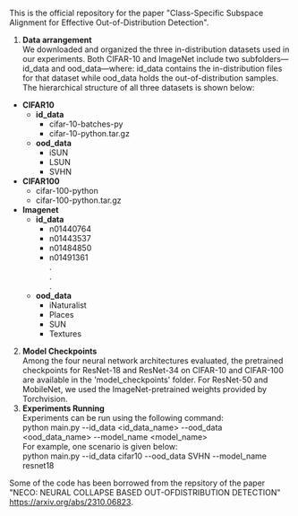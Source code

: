 This is the official repository for the paper "Class-Specific Subspace Alignment for Effective
Out-of-Distribution Detection".

1. **Data arrangement**<br>
We downloaded and organized the three in-distribution datasets used in our experiments. Both CIFAR-10 and ImageNet include two subfolders—id_data and ood_data—where:
id_data contains the in-distribution files for that dataset while ood_data holds the out-of-distribution samples. The hierarchical structure of all three datasets is shown below:

- **CIFAR10**
  - **id_data**
    - cifar-10-batches-py
    - cifar-10-python.tar.gz
  - **ood_data**
    - iSUN
    - LSUN
    - SVHN
- **CIFAR100**
  - cifar-100-python
  - cifar-100-python.tar.gz
- **Imagenet**
  - **id_data**
    - n01440764
    - n01443537
    - n01484850
    - n01491361 <br>
          . <br>
          . <br>
          . <br>
  - **ood_data**
    - iNaturalist
    - Places
    - SUN
    - Textures
2. **Model Checkpoints**<br>
Among the four neural network architectures evaluated, the pretrained checkpoints for ResNet-18 and ResNet-34 on CIFAR-10 and CIFAR-100 are available in the 'model_checkpoints' folder.
For ResNet-50 and MobileNet, we used the ImageNet-pretrained weights provided by Torchvision.
3. **Experiments Running**<br>
Experiments can be run using the following command:<br>
python main.py --id_data <id_data_name> --ood_data <ood_data_name>  --model_name <model_name><br>
For example, one scenario is given below:<br>
python main.py --id_data cifar10 --ood_data SVHN  --model_name resnet18 
 




Some of the code has been borrowed from the repsitory of the paper "NECO: NEURAL COLLAPSE BASED OUT-OFDISTRIBUTION DETECTION" https://arxiv.org/abs/2310.06823.
